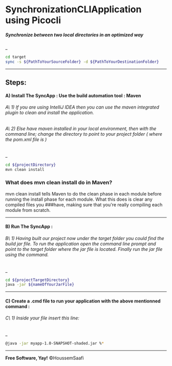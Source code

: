 # SynchronizationCLIApplication using Picocli

##### Synchronize between two local directories in an optimized way
_
```sh
cd target
sync -s ${PathToYourSourceFolder} -d ${PathToYourDestinationFolder} 
```
___
 
## Steps:

#### A) Install The SyncApp :  Use the build automation tool : Maven


  ###### A\ 1) If you are using IntelliJ IDEA then you can use the maven integrated plugin to clean and install the application.

  ###### A\ 2) Else have maven installed in your local environment, then with the command line; change the directory to point to your project folder ( where the pom.xml file is ) 
_  
```sh
cd ${projectDirectory}
mvn clean install
```
  ### What does mvn clean install do in Maven?
  mvn clean install tells Maven to do the clean phase in each module before running the install phase for each module. What this does is clear any compiled files you   ###have, making sure that you're really compiling each module from scratch.

___
#### B) Run The SyncApp : 
 
 ###### B\ 1) Having built our project now under the target folder you could find the build jar file. To run the application open the command line prompt and point to the target folder where the jar file is located. Finally run the jar file using the command.
 _
 ```sh
cd ${projectTargetDirectory}
java -jar ${nameOfYourJarFile}
```
___

#### C) Create a .cmd file to run your application with the above mentionned command :

 ###### C\ 1) Inside your file insert this line:
 _
 ```sh
 @java -jar myapp-1.0-SNAPSHOT-shaded.jar %*
```
___
**Free Software, Yay!**
©HoussemSaafi
